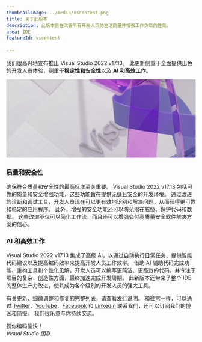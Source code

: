 ```yaml
---
thumbnailImage: ../media/vscontent.png
title: 关于此版本
description: 此版本旨在改善所有开发人员的生活质量并增强工作负载的性能。
area: IDE
featureId: vscontent

---
```



我们很高兴地宣布推出 Visual Studio 2022 v17.13。 此更新侧重于全面提供出色的开发人员体验，侧重于**稳定性和安全性**以及 **AI 和高效工作**。 

![主要](../media/hero.png)

### 质量和安全性
确保符合质量和安全性的最高标准至关重要。 Visual Studio 2022 v17.13 包括可靠的质量和安全增强功能，这些功能旨在提供无缝且安全的开发环境。 通过改进的诊断和调试工具，开发人员现在可以更有效地识别和解决问题，从而获得更可靠和稳定的应用程序。 此外，增强的安全功能还可以防范潜在威胁、保护代码和数据。 这些改进不仅可以简化工作流，而且还可以增强交付高质量安全软件解决方案的信心。

### AI 和高效工作
Visual Studio 2022 v17.13 集成了高级 AI，以通过自动执行日常任务、提供智能代码建议以及提高编码效率来提高开发人员工作效率。 借助 AI 辅助代码完成功能、重构工具和个性化见解，开发人员可以编写更简洁、更高效的代码，并专注于项目的复杂、创造性方面，最终加速完成开发周期。 此新版本还带来了整个 IDE 的整体生产力改进，使其成为各个级别的开发人员的强大工具。


有关更新、细微调整和修复的完整列表，请查看[发行说明](vscmd://Help.ReleaseNotes)。 和往常一样，可以通过 [Twitter](https://twitter.com/VisualStudio)、[YouTube](https://www.youtube.com/user/VisualStudio/featured)、[Facebook](https://www.facebook.com/visualstudio) 和 [LinkedIn](https://www.linkedin.com/showcase/microsoft-visual-studio) 联系我们，还可以订阅我们的[博客](https://devblogs.microsoft.com/visualstudio/)和[简报](https://visualstudio.microsoft.com/dev-essentials)。 我们很乐意与你持续交流。

祝你编码愉快！  
*Visual Studio 团队*
